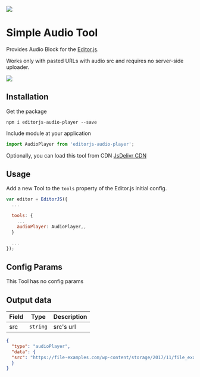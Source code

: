 ![](https://badgen.net/badge/Editor.js/v2.0/blue)

# Simple Audio Tool

Provides Audio Block for the [Editor.js](https://editorjs.io).

Works only with pasted URLs with audio src and requires no server-side uploader.

![](assets/image-uploading.gif)

## Installation

Get the package

```shell
npm i editorjs-audio-player --save
```

Include module at your application

```javascript
import AudioPlayer from 'editorjs-audio-player';
```

Optionally, you can load this tool from CDN [JsDelivr CDN](https://cdn.jsdelivr.net/npm/editorjs-audio-player)


## Usage

Add a new Tool to the `tools` property of the Editor.js initial config.

```javascript
var editor = EditorJS({
  ...

  tools: {
    ...
    audioPlayer: AudioPlayer,,
  }

  ...
});
```

## Config Params

This Tool has no config params


## Output data

| Field          | Type      | Description                     |
| -------------- | --------- | ------------------------------- |
| src            | `string`  | src's url                     |


```json
{
  "type": "audioPlayer",
  "data": {
  "src": "https://file-examples.com/wp-content/storage/2017/11/file_example_MP3_700KB.mp3"
  }
}
```
